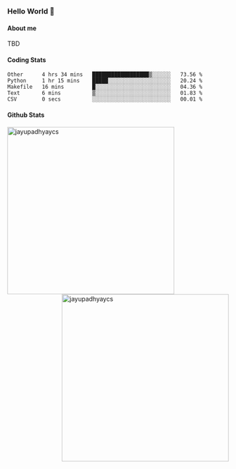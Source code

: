 ### Hello World 👋
#### About me
TBD
#### Coding Stats
<!--START_SECTION:waka-->

```text
Other      4 hrs 34 mins   ██████████████████▒░░░░░░   73.56 %
Python     1 hr 15 mins    █████░░░░░░░░░░░░░░░░░░░░   20.24 %
Makefile   16 mins         █░░░░░░░░░░░░░░░░░░░░░░░░   04.36 %
Text       6 mins          ▒░░░░░░░░░░░░░░░░░░░░░░░░   01.83 %
CSV        0 secs          ░░░░░░░░░░░░░░░░░░░░░░░░░   00.01 %
```

<!--END_SECTION:waka-->
#### Github Stats

<p  ><img align="left" src="https://github-readme-stats.vercel.app/api/top-langs?username=jayupadhyaycs&theme=tokyonight&show_icons=true&locale=en&layout=compact" alt="jayupadhyaycs" width="380px"  /> 
<img align="right" src="https://github-readme-streak-stats.herokuapp.com/?user=jayupadhyaycs&theme=tokyonight&" alt="jayupadhyaycs" width="380px"/>
</p>




<!--
**JayUpadhyayCS/JayUpadhyayCS** is a ✨ _special_ ✨ repository because its `README.md` (this file) appears on your GitHub profile.

Here are some ideas to get you started:

- 🔭 I’m currently working on ...
- 🌱 I’m currently learning ...
- 👯 I’m looking to collaborate on ...
- 🤔 I’m looking for help with ...
- 💬 Ask me about ...
- 📫 How to reach me: ...
- 😄 Pronouns: ...
- ⚡ Fun fact: ...
-->
